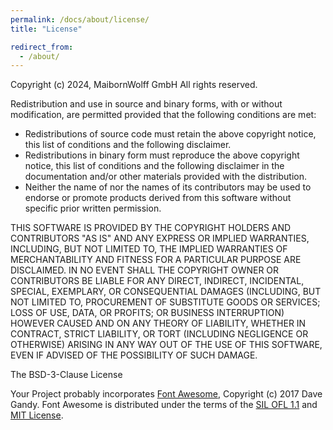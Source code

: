 ```yaml
---
permalink: /docs/about/license/
title: "License"

redirect_from:
  - /about/
---
```


Copyright (c) 2024, MaibornWolff GmbH All rights reserved.

Redistribution and use in source and binary forms, with or without
modification, are permitted provided that the following conditions are met:

- Redistributions of source code must retain the above copyright notice,
  this list of conditions and the following disclaimer.
- Redistributions in binary form must reproduce the above copyright
  notice, this list of conditions and the following disclaimer in the
  documentation and/or other materials provided with the distribution.
- Neither the name of nor the names of its contributors may be used to
  endorse or promote products derived from this software without specific
  prior written permission.

THIS SOFTWARE IS PROVIDED BY THE COPYRIGHT HOLDERS AND CONTRIBUTORS "AS IS"
AND ANY EXPRESS OR IMPLIED WARRANTIES, INCLUDING, BUT NOT LIMITED TO, THE
IMPLIED WARRANTIES OF MERCHANTABILITY AND FITNESS FOR A PARTICULAR PURPOSE
ARE DISCLAIMED. IN NO EVENT SHALL THE COPYRIGHT OWNER OR CONTRIBUTORS BE
LIABLE FOR ANY DIRECT, INDIRECT, INCIDENTAL, SPECIAL, EXEMPLARY, OR
CONSEQUENTIAL DAMAGES (INCLUDING, BUT NOT LIMITED TO, PROCUREMENT OF
SUBSTITUTE GOODS OR SERVICES; LOSS OF USE, DATA, OR PROFITS; OR BUSINESS
INTERRUPTION) HOWEVER CAUSED AND ON ANY THEORY OF LIABILITY, WHETHER IN
CONTRACT, STRICT LIABILITY, OR TORT (INCLUDING NEGLIGENCE OR OTHERWISE)
ARISING IN ANY WAY OUT OF THE USE OF THIS SOFTWARE, EVEN IF ADVISED OF THE
POSSIBILITY OF SUCH DAMAGE.

The BSD-3-Clause License

Your Project probably incorporates [Font Awesome](http://fontawesome.io/), Copyright (c) 2017 Dave Gandy. Font Awesome is distributed under the terms of the [SIL OFL 1.1](http://scripts.sil.org/OFL) and [MIT License](http://opensource.org/licenses/MIT).
